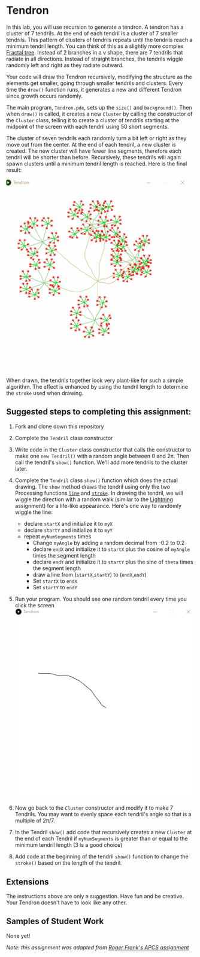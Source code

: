 Tendron
==================

In this lab, you will use recursion to generate a tendron. A tendron has a cluster of 7 tendrils. At the end of each tendril is a cluster of 7 smaller tendrils. This pattern of clusters of tendrils repeats until the tendrils reach a minimum tendril length. You can think of this as a slightly more complex [Fractal tree](https://github.com/APCSLowell/FractalTree#fractal-tree). Instead of 2 branches in a v shape, there are 7 tendrils that radiate in all directions. Instead of straight branches, the tendrils wiggle randomly left and right as they radiate outward.

Your code will draw the Tendron recursively, modifying the structure as the elements get smaller, going through smaller tendrils and clusters. Every time the `draw()` function runs, it generates a new and different Tendron since growth occurs randomly.   

The main program, `Tendron.pde`, sets up the `size()` and `background()`. Then when `draw()` is called, it creates a new `Cluster` by calling the constructor of the `Cluster` class, telling it to create a cluster of tendrils starting at the midpoint of the screen with each tendril using 50 short segments.      

The cluster of seven tendrils each randomly turn a bit left or right as they move out from the center. At the end of each tendril, a new cluster is created. The new cluster will have fewer line segments, therefore each tendril will be shorter than before. Recursively, these tendrils will again spawn clusters until a minimum tendril length is reached. Here is the final result:

![Alt text](Tendron.gif)    

When drawn, the tendrils together look very plant-like for such a simple algorithm. The effect is enhanced by using the tendril length to determine the `stroke` used when drawing.   

Suggested steps to completing this assignment:
----------------------------------------------
1. Fork and clone down this repository   

2. Complete the `Tendril` class constructor

3. Write code in the `Cluster` class constructor that calls the constructor to make one `new Tendril()` with a random angle between 0 and 2π. Then call the tendril's `show()` function.  We'll add more tendrils to the cluster later.

4. Complete the `Tendril` class `show()` function which does the actual drawing. The `show` method draws the tendril using only the two Processing functions [`line`](https://processing.org/reference/line_.html) and [`stroke`](https://processing.org/reference/stroke_.html). In drawing the tendril, we will wiggle the direction with a random walk (similar to the [Lightning](https://github.com/APCSLowell/Lightning#lightning) assignment) for a life-like appearance. Here's one way to randomly wiggle the line: 

    * declare `startX` and initialize it to `myX`
    * declare `startY` and initialize it to `myY`
    * repeat `myNumSegments` times
      * Change `myAngle` by adding a random decimal from -0.2 to 0.2
      * declare `endX` and initialize it to `startX` plus the cosine of `myAngle` times the segment length
      * declare `endY` and initialize it to `startY` plus the sine of `theta` times the segment length
      * draw a line from (`startX`,`startY`) to (`endX`,`endY`)
      * Set `startX` to `endX`
      * Set `startY` to `endY`

4. Run your program. You should see one random tendril every time you click the screen
![Alt text](Tendron2.gif)    
5. Now go back to the `Cluster` constructor and modify it to make 7 Tendrils. You may want to evenly space each tendril's angle so that is a multiple of 2π/7.
6. In the Tendril `show()` add code that recursively creates a new `Cluster` at the end of each Tendril if `myNumSegments` is greater than or equal to the minimum tendril length (3 is a good choice)
7. Add code at the beginning of the tendril `show()` function to change the `stroke()` based on the length of the tendril.

Extensions
----------------------
The instructions above are only a suggestion. Have fun and be creative. Your Tendron doesn't have to look like any other.

Samples of Student Work
-----------------------
None yet!   

*Note: this assignment was adapted from [Roger Frank's APCS assignment](https://web.archive.org/web/20100118105220/http://rfrank.net:80/cslabs-final/1640-tendron/1640.html)*
